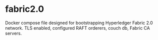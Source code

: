 # fabric2.0
Docker compose file designed for bootstrapping Hyperledger Fabric 2.0 network.
TLS enabled, configured RAFT orderers, couch db, Fabric CA servers.

